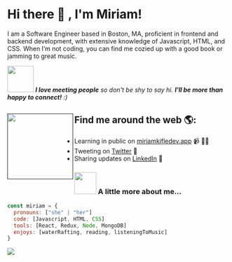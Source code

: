 # Hi there 👋 ,  I'm Miriam!

<p> 
I am a Software Engineer based in Boston, MA, proficient in frontend and backend development, with extensive knowledge of Javascript, HTML, and CSS. When I’m not coding, you can find me cozied up with a good book or jamming to great music.
</p> 

<img src="https://media.giphy.com/media/LnQjpWaON8nhr21vNW/giphy.gif" width="60"> <em><b>I love meeting people</b> so don't be shy to say hi. <b>I'll be more than happy to connect!</b> :)</em>



## Find me around the web 🌎: <a href=""><img align="left" width="150" height="150" src="https://media.giphy.com/media/ieyl9zmCjO4b4t6qoY/giphy.gif"></a>
- Learning in public on <a href="https://miriamkifledev.netlify.app/">miriamkifledev.app</a> 📹 ✍🏾
- Tweeting on <a href="https://twitter.com/miriamkifle"> Twitter</a> 🏓
- Sharing updates on <a href="https://www.linkedin.com/in/miriam-kifle/">LinkedIn</a> 💼

### <img src="https://media.giphy.com/media/VgCDAzcKvsR6OM0uWg/giphy.gif" width="50"> A little more about me...  

```javascript
const miriam = {
  pronouns: ["she" | "her"] 
  code: [Javascript, HTML, CSS]
  tools: [React, Redux, Node, MongoDB] 
  enjoys: [waterRafting, reading, listeningToMusic]
}
```


  ![](https://komarev.com/ghpvc/?username=MiriamKifle&style=flat-square)

<!--
**MiriamKifle/MiriamKifle** is a ✨ _special_ ✨ repository because its `README.md` (this file) appears on your GitHub profile.

Here are some ideas to get you started:

- 🔭 I’m currently working on ...
- 🌱 I’m currently learning ...
- 👯 I’m looking to collaborate on ...
- 🤔 I’m looking for help with ...
- 💬 Ask me about ...
- 📫 How to reach me: ...
- 😄 Pronouns: ...
- ⚡ Fun fact: ...
-->
